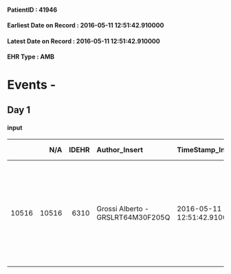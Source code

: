 
#### PatientID : 41946
#### Earliest Date on Record : 2016-05-11 12:51:42.910000
#### Latest Date on Record : 2016-05-11 12:51:42.910000
#### EHR Type : AMB

# Events - 

## Day 1

#### input
|       |    N/A |   IDEHR | Author_Insert                     | TimeStamp_Insert           | EHRType   |   PatientID |   IDDigitalSignDocument | persone_vicine   |   Unnamed: 0_x.1 |   IDANAMNESI_SOCIALE | Patient   | FamigliaAltro   | Paziente_T   | FamigliaAltro_T   |   Non_Rilevabile_x.1 | Note_Non_Rilevabile_x.1   | opt_Problemi   | Note_I                                                                                                               | chk_contr_sintomi   | opt_paziente_a   | opt_famiglia_a   | opt_adeguatezza   | opt_paziente_solo   | ds_note_con                                      | opt_presente_assente   | Presenza_minori   | Caregiver_principale   | opt_capacita   | ds_familiari_coinv   | opt_risorse_ec   | opt_paziente_ad   | opt_caregiver_ad   | Needs     | Domestic partnership   | Fragility   |
|------:|-------:|--------:|:----------------------------------|:---------------------------|:----------|------------:|------------------------:|:-----------------|-----------------:|---------------------:|:----------|:----------------|:-------------|:------------------|---------------------:|:--------------------------|:---------------|:---------------------------------------------------------------------------------------------------------------------|:--------------------|:-----------------|:-----------------|:------------------|:--------------------|:-------------------------------------------------|:-----------------------|:------------------|:-----------------------|:---------------|:---------------------|:-----------------|:------------------|:-------------------|:----------|:-----------------------|:------------|
| 10516 |  10516 |    6310 | Grossi Alberto - GRSLRT64M30F205Q | 2016-05-11 12:51:42.910000 | AMB       |       41946 |                  361623 | N/A              |             3255 |                 2097 | Si#1      | Si#1            | Si#1         | Si#1              |                    0 | NR                        | No#0           | La paziente √® informata ed √® le stessa che chiede il ricovero perch√© non vuole terminare l'assistenza al domcilio | controllo sintomi#0 | Congruenti#1     | Congruenti#1     | Da valutare#2     | No#0                | Vive con il marito Alfredo, due figli fuori casa | Presente#1             | No#0              | marito Alfredo         | Adeguato#0     | sons                 | Adeguate#1       | Totale#2          | Totale#2           | Clinici#0 | Coniuge/Convivente#0   | nessuna#0   |


